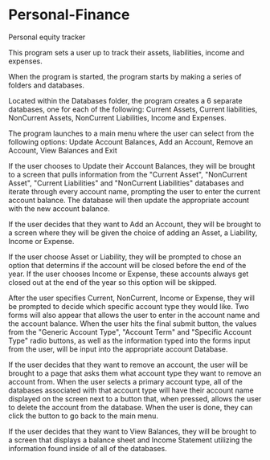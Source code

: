 # Personal-Finance
Personal equity tracker

This program sets a user up to track their assets, liabilities, income and expenses.

When the program is started, the program starts by making a series of folders and databases. 

Located within the Databases folder, the program creates a 6 separate databases, one for each of the following:
Current Assets, Current liabilities, NonCurrent Assets, NonCurrent Liabilities, Income and Expenses.

The program launches to a main menu where the user can select from the following options:
Update Account Balances, Add an Account, Remove an Account, View Balances and Exit

If the user chooses to Update their Account Balances, they will be brought to a screen that pulls information from the 
"Current Asset", "NonCurrent Asset", "Current Liabilities" and "NonCurrent Liabilities" databases and iterate through 
every account name, prompting the user to enter the current account balance. The database will then update the 
appropriate account with the new account balance. 

If the user decides that they want to Add an Account, they will be brought to a screen where they will be given the 
choice of adding an Asset, a Liability, Income or Expense.

If the user choose Asset or Liability, they will be prompted to chose an option that determins if the account will be 
closed before the end of the year. If the user chooses Income or Expense, these accounts always get closed out at the 
end of the year so this option will be skipped.

After the user specifies Current, NonCurrent, Income or Expense, they will be prompted to decide which specific account
type they would like. Two forms will also appear that allows the user to enter in the account name and the account 
balance. When the user hits the final submit button, the values from the "Generic Account Type", "Account Term" and 
"Specific Account Type" radio buttons, as well as the information typed into the forms input from the user, will be
input into the appropriate account Database.

If the user decides that they want to remove an account, the user will be brought to a page that asks them what account
type they want to remove an account from. When the user selects a primary account type, all of the databases associated 
with that account type will have their account name displayed on the screen next to a button that, when pressed, allows
the user to delete the account from the database. When the user is done, they can click the button to go back to the 
main menu.

If the user decides that they want to View Balances, they will be brought to a screen that displays a balance sheet and
Income Statement utilizing the information found inside of all of the databases. 